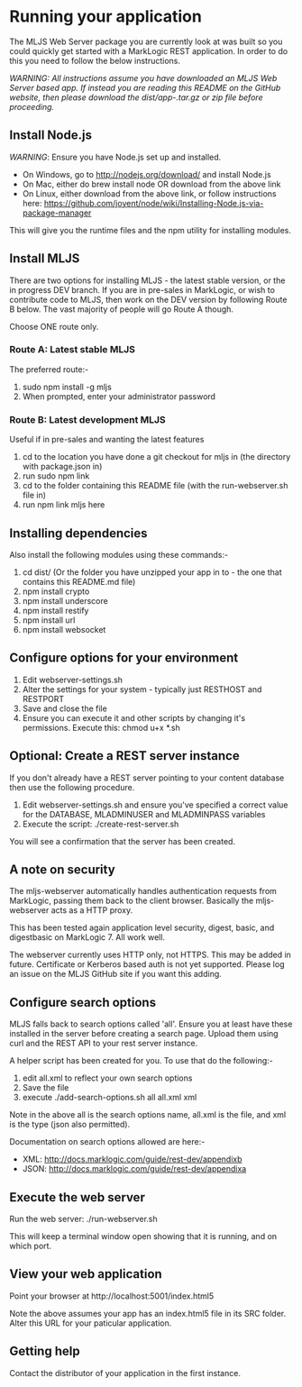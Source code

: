 # Running your application

The MLJS Web Server package you are currently look at was built so you could quickly get started with
a MarkLogic REST application. In order to do this you need to follow the below instructions.

*WARNING: All instructions assume you have downloaded an MLJS Web Server based app.
If instead you are reading this README on the GitHub website, then please download
the dist/app-<myapp>.tar.gz or zip file before proceeding.*

## Install Node.js

*WARNING*: Ensure you have Node.js set up and installed.

- On Windows, go to http://nodejs.org/download/ and install Node.js
- On Mac, either do brew install node OR download from the above link
- On Linux, either download from the above link, or follow instructions here: https://github.com/joyent/node/wiki/Installing-Node.js-via-package-manager

This will give you the runtime files and the npm utility for installing modules.

## Install MLJS

There are two options for installing MLJS - the latest stable version, or the in progress DEV branch. If you are in
pre-sales in MarkLogic, or wish to contribute code to MLJS, then work on the DEV version by following Route B below.
The vast majority of people will go Route A though.

Choose ONE route only.

### Route A: Latest stable MLJS

The preferred route:-

1. sudo npm install -g mljs
2. When prompted, enter your administrator password

### Route B: Latest development MLJS

Useful if in pre-sales and wanting the latest features

1. cd to the location you have done a git checkout for mljs in (the directory with package.json in)
2. run sudo npm link
3. cd to the folder containing this README file (with the run-webserver.sh file in)
4. run npm link mljs here

## Installing dependencies

Also install the following modules using these commands:-

1. cd dist/<myappname> (Or the folder you have unzipped your app in to - the one that contains this README.md file)
2. npm install crypto
3. npm install underscore
4. npm install restify
5. npm install url
6. npm install websocket

## Configure options for your environment

1. Edit webserver-settings.sh
2. Alter the settings for your system - typically just RESTHOST and RESTPORT
3. Save and close the file
4. Ensure you can execute it and other scripts by changing it's permissions. Execute this: chmod u+x \*.sh

## Optional: Create a REST server instance

If you don't already have a REST server pointing to your content database then use the following procedure.

1. Edit webserver-settings.sh and ensure you've specified a correct value for the DATABASE, MLADMINUSER and MLADMINPASS variables
2. Execute the script: ./create-rest-server.sh

You will see a confirmation that the server has been created.

## A note on security

The mljs-webserver automatically handles authentication requests from MarkLogic, passing them back to the client browser.
Basically the mljs-webserver acts as a HTTP proxy.

This has been tested again application level security, digest, basic, and digestbasic on MarkLogic 7. All work well.

The webserver currently uses HTTP only, not HTTPS. This may be added in future. Certificate or Kerberos based auth is
not yet supported. Please log an issue on the MLJS GitHub site if you want this adding.

## Configure search options

MLJS falls back to search options called 'all'. Ensure you at least have these installed in the server before creating
a search page. Upload them using curl and the REST API to your rest server instance.

A helper script has been created for you. To use that do the following:-
1. edit all.xml to reflect your own search options
2. Save the file
3. execute ./add-search-options.sh all all.xml xml

Note in the above all is the search options name, all.xml is the file, and xml is the type (json also permitted).

Documentation on search options allowed are here:-

- XML: http://docs.marklogic.com/guide/rest-dev/appendixb
- JSON: http://docs.marklogic.com/guide/rest-dev/appendixa

## Execute the web server

Run the web server: ./run-webserver.sh

This will keep a terminal window open showing that it is running, and on which port.

## View your web application

Point your browser at http://localhost:5001/index.html5

Note the above assumes your app has an index.html5 file in its SRC folder. Alter this URL for your paticular application.


## Getting help

Contact the distributor of your application in the first instance.
